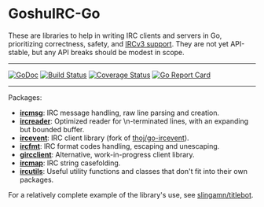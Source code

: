# GoshuIRC-Go

These are libraries to help in writing IRC clients and servers in Go, prioritizing correctness, safety, and [IRCv3 support](https://ircv3.net/). They are not yet API-stable, but any API breaks should be modest in scope.

---

[![GoDoc](https://godoc.org/github.com/goshuirc/irc-go?status.svg)](https://godoc.org/github.com/goshuirc/irc-go)
[![Build Status](https://travis-ci.org/goshuirc/irc-go.svg?branch=master)](https://travis-ci.org/goshuirc/irc-go)
[![Coverage Status](https://coveralls.io/repos/goshuirc/irc-go/badge.svg?branch=master&service=github)](https://coveralls.io/github/goshuirc/irc-go?branch=master)
[![Go Report Card](https://goreportcard.com/badge/github.com/goshuirc/irc-go)](https://goreportcard.com/report/github.com/goshuirc/irc-go)

---

Packages:

* [**ircmsg**](https://godoc.org/github.com/goshuirc/irc-go/ircmsg): IRC message handling, raw line parsing and creation.
* [**ircreader**](https://godoc.org/github.com/goshuirc/irc-go/ircreader): Optimized reader for \n-terminated lines, with an expanding but bounded buffer.
* [**ircevent**](https://godoc.org/github.com/goshuirc/irc-go/ircevent): IRC client library (fork of [thoj/go-ircevent](https://github.com/thoj/go-ircevent)).
* [**ircfmt**](https://godoc.org/github.com/goshuirc/irc-go/ircfmt): IRC format codes handling, escaping and unescaping.
* [**gircclient**](https://godoc.org/github.com/goshuirc/irc-go/client): Alternative, work-in-progress client library.
* [**ircmap**](https://godoc.org/github.com/goshuirc/irc-go/ircmap): IRC string casefolding.
* [**ircutils**](https://godoc.org/github.com/goshuirc/irc-go/ircutils): Useful utility functions and classes that don't fit into their own packages.

For a relatively complete example of the library's use, see [slingamn/titlebot](https://github.com/slingamn/titlebot).
